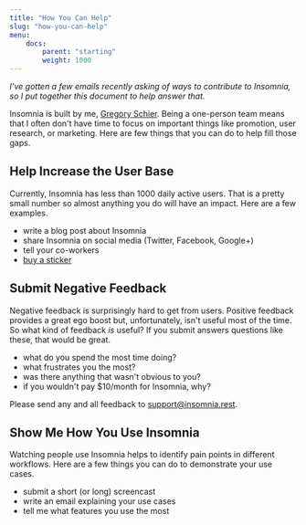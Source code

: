 ```yaml
---
title: "How You Can Help"
slug: "how-you-can-help"
menu:
    docs:
        parent: "starting"
        weight: 1000
---
```


_I've gotten a few emails recently asking of ways to contribute to Insomnia, so 
I put together this document to help answer that._

Insomnia is built by me, [Gregory Schier](http://schier.co). Being a
one-person team means that I often don't have time to focus on important things
like promotion, user research, or marketing. Here are few things that you can 
do to help fill those gaps.


## Help Increase the User Base

Currently, Insomnia has less than 1000 daily active users. That is a pretty 
small number so almost anything you do will have an impact. Here are a
few examples.

- write a blog post about Insomnia
- share Insomnia on social media (Twitter, Facebook, Google+)
- tell your co-workers
- [buy a sticker](https://www.stickermule.com/ca/marketplace/8122-insomnia-rest-client)


## Submit Negative Feedback

Negative feedback is surprisingly hard to get from users. Positive feedback 
provides a great ego boost but, unfortunately, isn't useful most of the time.
So what kind of feedback _is_ useful? If you submit answers questions like
these, that would be great.

- what do you spend the most time doing?
- what frustrates you the most?
- was there anything that wasn't obvious to you?
- if you wouldn't pay $10/month for Insomnia, why?

Please send any and all feedback to 
[support@insomnia.rest](mailto:support@insomnia.rest).


## Show Me How You Use Insomnia

Watching people use Insomnia helps to identify pain points in different 
workflows. Here are a few things you can do to demonstrate your use cases.

- submit a short (or long) screencast
- write an email explaining your use cases
- tell me what features you use the most
